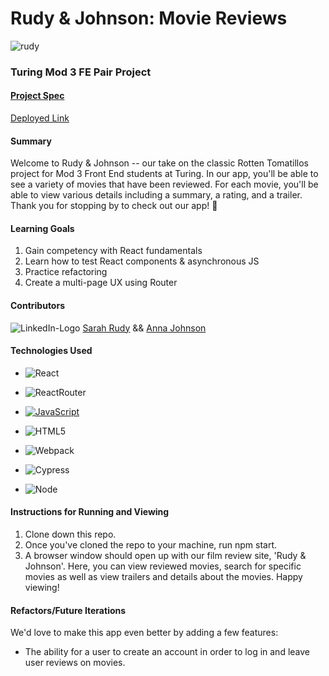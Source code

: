 # Rudy & Johnson: Movie Reviews 

![rudy](https://user-images.githubusercontent.com/78389005/140618188-de0e2853-11d5-40cf-b15b-ef8d26800fb9.gif)

### Turing Mod 3 FE Pair Project
#### [Project Spec](https://frontend.turing.edu/projects/module-3/rancid-tomatillos-v3.html)

[Deployed Link](https://rudy-and-johnson-movies.surge.sh/) 

#### Summary
Welcome to Rudy & Johnson -- our take on the classic Rotten Tomatillos project for Mod 3 Front End students at Turing. In our app, you'll be able to see a variety of movies that have been reviewed. For each movie, you'll be able to view various details including a summary, a rating, and a trailer. Thank you for stopping by to check out our app! 🍿

#### Learning Goals
1. Gain competency with React fundamentals
2. Learn how to test React components & asynchronous JS
3. Practice refactoring
4. Create a multi-page UX using Router

#### Contributors
![LinkedIn-Logo](https://user-images.githubusercontent.com/78389005/140859587-61e19d95-c011-434c-8770-b1d941376c49.png)
[Sarah Rudy](https://www.linkedin.com/in/rudysarah/) && [Anna Johnson](https://www.linkedin.com/in/aesprague/)

#### Technologies Used

- ![React](https://camo.githubusercontent.com/4e4a3b5c3e9c00501ec866e2f2466c5a6032f838aca5f2cf3b14450e39e8a2f0/68747470733a2f2f696d672e736869656c64732e696f2f62616467652f72656163742532302d2532333230323332612e7376673f267374796c653d666f722d7468652d6261646765266c6f676f3d7265616374266c6f676f436f6c6f723d253233363144414642)

- ![ReactRouter](https://camo.githubusercontent.com/4f9d20f3a284d2f6634282f61f82a62e99ee9906537dc9859decfdc9efbb51ec/68747470733a2f2f696d672e736869656c64732e696f2f62616467652f52656163745f526f757465722d4341343234353f7374796c653d666f722d7468652d6261646765266c6f676f3d72656163742d726f75746572266c6f676f436f6c6f723d7768697465)

- [![JavaScript](https://img.shields.io/badge/javascript%20-%23323330.svg?&style=for-the-badge&logo=javascript&logoColor=%23F7DF1E)](https://www.javascript.com/)

- ![HTML5](https://img.shields.io/badge/html5%20-%23E34F26.svg?&style=for-the-badge&logo=html5&logoColor=white)

- ![Webpack](https://img.shields.io/badge/webpack%20-%238DD6F9.svg?&style=for-the-badge&logo=webpack&logoColor=black)

- ![Cypress](https://img.shields.io/badge/cypress-04C38E.svg?&style=for-the-badge&logo=cypress&logoColor=white)

- ![Node](https://img.shields.io/badge/node.js%20-%2343853D.svg?&style=for-the-badge&logo=node.js&logoColor=white)

#### Instructions for Running and Viewing
1. Clone down this repo. 
2. Once you've cloned the repo to your machine, run npm start.
3. A browser window should open up with our film review site, 'Rudy & Johnson'. Here, you can view reviewed movies, search for specific movies as well as view trailers and details about the movies. Happy viewing!

#### Refactors/Future Iterations
We'd love to make this app even better by adding a few features:
* The ability for a user to create an account in order to log in and leave user reviews on movies.

